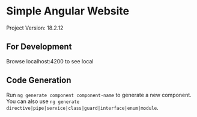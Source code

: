 # Simple Angular Website

Project Version: 18.2.12

## For Development
Browse localhost:4200 to see local


## Code Generation
Run `ng generate component component-name` to generate a new component. You can also use `ng generate directive|pipe|service|class|guard|interface|enum|module`.
